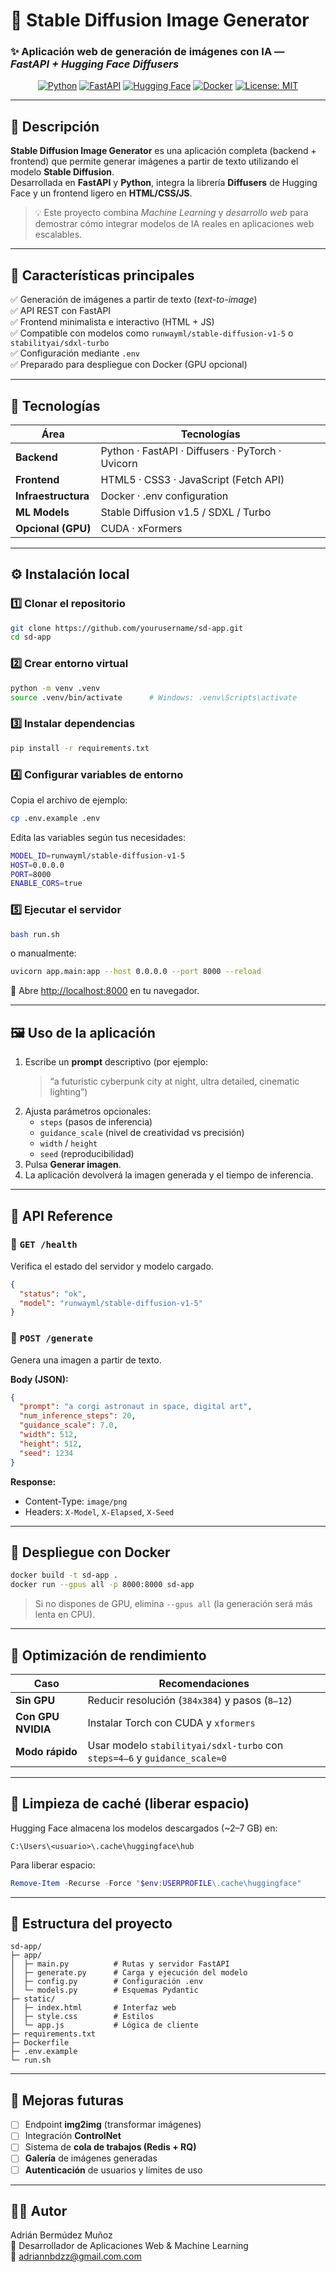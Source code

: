 # 🧠 Stable Diffusion Image Generator  
### ✨ Aplicación web de generación de imágenes con IA — *FastAPI + Hugging Face Diffusers*

<div align="center">

[![Python](https://img.shields.io/badge/Python-3.10%2B-blue?logo=python)](https://www.python.org/)
[![FastAPI](https://img.shields.io/badge/FastAPI-0.110%2B-009485?logo=fastapi)](https://fastapi.tiangolo.com/)
[![Hugging Face](https://img.shields.io/badge/Diffusers-HuggingFace-yellow?logo=huggingface)](https://huggingface.co/docs/diffusers/index)
[![Docker](https://img.shields.io/badge/Docker-ready-blue?logo=docker)](https://www.docker.com/)
[![License: MIT](https://img.shields.io/badge/License-MIT-green.svg)](LICENSE)

</div>

---

## 🧩 Descripción

**Stable Diffusion Image Generator** es una aplicación completa (backend + frontend) que permite generar imágenes a partir de texto utilizando el modelo **Stable Diffusion**.  
Desarrollada en **FastAPI** y **Python**, integra la librería **Diffusers** de Hugging Face y un frontend ligero en **HTML/CSS/JS**.

> 💡 Este proyecto combina *Machine Learning* y *desarrollo web* para demostrar cómo integrar modelos de IA reales en aplicaciones web escalables.

---

## 🚀 Características principales

✅ Generación de imágenes a partir de texto (*text-to-image*)  
✅ API REST con FastAPI  
✅ Frontend minimalista e interactivo (HTML + JS)  
✅ Compatible con modelos como `runwayml/stable-diffusion-v1-5` o `stabilityai/sdxl-turbo`  
✅ Configuración mediante `.env`  
✅ Preparado para despliegue con Docker (GPU opcional)

---

## 🧠 Tecnologías

| Área | Tecnologías |
|------|--------------|
| **Backend** | Python · FastAPI · Diffusers · PyTorch · Uvicorn |
| **Frontend** | HTML5 · CSS3 · JavaScript (Fetch API) |
| **Infraestructura** | Docker · .env configuration |
| **ML Models** | Stable Diffusion v1.5 / SDXL / Turbo |
| **Opcional (GPU)** | CUDA · xFormers |

---

## ⚙️ Instalación local

### 1️⃣ Clonar el repositorio
```bash
git clone https://github.com/yourusername/sd-app.git
cd sd-app
```

### 2️⃣ Crear entorno virtual
```bash
python -m venv .venv
source .venv/bin/activate      # Windows: .venv\Scripts\activate
```

### 3️⃣ Instalar dependencias
```bash
pip install -r requirements.txt
```

### 4️⃣ Configurar variables de entorno
Copia el archivo de ejemplo:
```bash
cp .env.example .env
```

Edita las variables según tus necesidades:
```bash
MODEL_ID=runwayml/stable-diffusion-v1-5
HOST=0.0.0.0
PORT=8000
ENABLE_CORS=true
```

### 5️⃣ Ejecutar el servidor
```bash
bash run.sh
```
o manualmente:
```bash
uvicorn app.main:app --host 0.0.0.0 --port 8000 --reload
```

📍 Abre [http://localhost:8000](http://localhost:8000) en tu navegador.

---

## 🖼️ Uso de la aplicación

1. Escribe un **prompt** descriptivo (por ejemplo:  
   > “a futuristic cyberpunk city at night, ultra detailed, cinematic lighting”)  
2. Ajusta parámetros opcionales:
   - `steps` (pasos de inferencia)
   - `guidance_scale` (nivel de creatividad vs precisión)
   - `width` / `height`
   - `seed` (reproducibilidad)
3. Pulsa **Generar imagen**.
4. La aplicación devolverá la imagen generada y el tiempo de inferencia.

---

## 🧪 API Reference

### 🔹 `GET /health`
Verifica el estado del servidor y modelo cargado.
```json
{
  "status": "ok",
  "model": "runwayml/stable-diffusion-v1-5"
}
```

### 🔹 `POST /generate`
Genera una imagen a partir de texto.

**Body (JSON):**
```json
{
  "prompt": "a corgi astronaut in space, digital art",
  "num_inference_steps": 20,
  "guidance_scale": 7.0,
  "width": 512,
  "height": 512,
  "seed": 1234
}
```

**Response:**  
- Content-Type: `image/png`  
- Headers: `X-Model`, `X-Elapsed`, `X-Seed`

---

## 🐳 Despliegue con Docker

```bash
docker build -t sd-app .
docker run --gpus all -p 8000:8000 sd-app
```

> Si no dispones de GPU, elimina `--gpus all` (la generación será más lenta en CPU).

---

## 🧠 Optimización de rendimiento

| Caso | Recomendaciones |
|------|-----------------|
| **Sin GPU** | Reducir resolución (`384x384`) y pasos (`8–12`) |
| **Con GPU NVIDIA** | Instalar Torch con CUDA y `xformers` |
| **Modo rápido** | Usar modelo `stabilityai/sdxl-turbo` con `steps=4–6` y `guidance_scale≈0` |

---

## 🧹 Limpieza de caché (liberar espacio)

Hugging Face almacena los modelos descargados (~2–7 GB) en:
```
C:\Users\<usuario>\.cache\huggingface\hub
```

Para liberar espacio:
```powershell
Remove-Item -Recurse -Force "$env:USERPROFILE\.cache\huggingface"
```

---

## 📂 Estructura del proyecto

```
sd-app/
├─ app/
│  ├─ main.py          # Rutas y servidor FastAPI
│  ├─ generate.py      # Carga y ejecución del modelo
│  ├─ config.py        # Configuración .env
│  └─ models.py        # Esquemas Pydantic
├─ static/
│  ├─ index.html       # Interfaz web
│  ├─ style.css        # Estilos
│  └─ app.js           # Lógica de cliente
├─ requirements.txt
├─ Dockerfile
├─ .env.example
└─ run.sh
```

---

## 🔮 Mejoras futuras

- [ ] Endpoint **img2img** (transformar imágenes)
- [ ] Integración **ControlNet**
- [ ] Sistema de **cola de trabajos (Redis + RQ)**
- [ ] **Galería** de imágenes generadas
- [ ] **Autenticación** de usuarios y límites de uso

---

## 👨‍💻 Autor

Adrián Bermúdez Muñoz  
💼 Desarrollador de Aplicaciones Web & Machine Learning  
📧 adriannbdzz@gmail.com.com  
